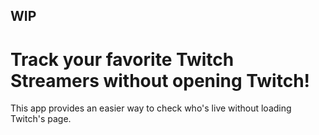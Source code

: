 ## <b>WIP</b>

# Track your favorite Twitch Streamers without opening Twitch!

This app provides an easier way to check who's live without loading Twitch's page.
